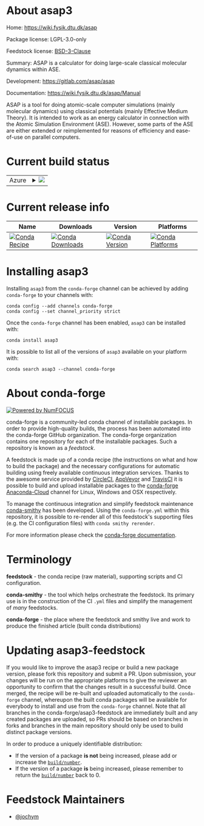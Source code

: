 About asap3
===========

Home: https://wiki.fysik.dtu.dk/asap

Package license: LGPL-3.0-only

Feedstock license: [BSD-3-Clause](https://github.com/conda-forge/asap3-feedstock/blob/master/LICENSE.txt)

Summary: ASAP is a calculator for doing large-scale classical molecular dynamics within ASE.

Development: https://gitlab.com/asap/asap

Documentation: https://wiki.fysik.dtu.dk/asap/Manual

ASAP is a tool for doing atomic-scale computer simulations
(mainly molecular dynamics) using classical potentials
(mainly Effective Medium Theory). It is intended to work
as an energy calculator in connection with the Atomic Simulation
Environment (ASE). However, some parts of the ASE are either
extended or reimplemented for reasons of efficiency and
ease-of-use on parallel computers.


Current build status
====================


<table>
    
  <tr>
    <td>Azure</td>
    <td>
      <details>
        <summary>
          <a href="https://dev.azure.com/conda-forge/feedstock-builds/_build/latest?definitionId=2713&branchName=master">
            <img src="https://dev.azure.com/conda-forge/feedstock-builds/_apis/build/status/asap3-feedstock?branchName=master">
          </a>
        </summary>
        <table>
          <thead><tr><th>Variant</th><th>Status</th></tr></thead>
          <tbody><tr>
              <td>linux_64_mpinompinumpy1.18python3.8.____cpython</td>
              <td>
                <a href="https://dev.azure.com/conda-forge/feedstock-builds/_build/latest?definitionId=2713&branchName=master">
                  <img src="https://dev.azure.com/conda-forge/feedstock-builds/_apis/build/status/asap3-feedstock?branchName=master&jobName=linux&configuration=linux_64_mpinompinumpy1.18python3.8.____cpython" alt="variant">
                </a>
              </td>
            </tr><tr>
              <td>linux_64_mpinompinumpy1.19python3.9.____cpython</td>
              <td>
                <a href="https://dev.azure.com/conda-forge/feedstock-builds/_build/latest?definitionId=2713&branchName=master">
                  <img src="https://dev.azure.com/conda-forge/feedstock-builds/_apis/build/status/asap3-feedstock?branchName=master&jobName=linux&configuration=linux_64_mpinompinumpy1.19python3.9.____cpython" alt="variant">
                </a>
              </td>
            </tr><tr>
              <td>linux_64_mpiopenmpinumpy1.18python3.8.____cpython</td>
              <td>
                <a href="https://dev.azure.com/conda-forge/feedstock-builds/_build/latest?definitionId=2713&branchName=master">
                  <img src="https://dev.azure.com/conda-forge/feedstock-builds/_apis/build/status/asap3-feedstock?branchName=master&jobName=linux&configuration=linux_64_mpiopenmpinumpy1.18python3.8.____cpython" alt="variant">
                </a>
              </td>
            </tr><tr>
              <td>linux_64_mpiopenmpinumpy1.19python3.9.____cpython</td>
              <td>
                <a href="https://dev.azure.com/conda-forge/feedstock-builds/_build/latest?definitionId=2713&branchName=master">
                  <img src="https://dev.azure.com/conda-forge/feedstock-builds/_apis/build/status/asap3-feedstock?branchName=master&jobName=linux&configuration=linux_64_mpiopenmpinumpy1.19python3.9.____cpython" alt="variant">
                </a>
              </td>
            </tr><tr>
              <td>osx_64_mpinompinumpy1.18python3.8.____cpython</td>
              <td>
                <a href="https://dev.azure.com/conda-forge/feedstock-builds/_build/latest?definitionId=2713&branchName=master">
                  <img src="https://dev.azure.com/conda-forge/feedstock-builds/_apis/build/status/asap3-feedstock?branchName=master&jobName=osx&configuration=osx_64_mpinompinumpy1.18python3.8.____cpython" alt="variant">
                </a>
              </td>
            </tr><tr>
              <td>osx_64_mpinompinumpy1.19python3.9.____cpython</td>
              <td>
                <a href="https://dev.azure.com/conda-forge/feedstock-builds/_build/latest?definitionId=2713&branchName=master">
                  <img src="https://dev.azure.com/conda-forge/feedstock-builds/_apis/build/status/asap3-feedstock?branchName=master&jobName=osx&configuration=osx_64_mpinompinumpy1.19python3.9.____cpython" alt="variant">
                </a>
              </td>
            </tr><tr>
              <td>osx_64_mpiopenmpinumpy1.18python3.8.____cpython</td>
              <td>
                <a href="https://dev.azure.com/conda-forge/feedstock-builds/_build/latest?definitionId=2713&branchName=master">
                  <img src="https://dev.azure.com/conda-forge/feedstock-builds/_apis/build/status/asap3-feedstock?branchName=master&jobName=osx&configuration=osx_64_mpiopenmpinumpy1.18python3.8.____cpython" alt="variant">
                </a>
              </td>
            </tr><tr>
              <td>osx_64_mpiopenmpinumpy1.19python3.9.____cpython</td>
              <td>
                <a href="https://dev.azure.com/conda-forge/feedstock-builds/_build/latest?definitionId=2713&branchName=master">
                  <img src="https://dev.azure.com/conda-forge/feedstock-builds/_apis/build/status/asap3-feedstock?branchName=master&jobName=osx&configuration=osx_64_mpiopenmpinumpy1.19python3.9.____cpython" alt="variant">
                </a>
              </td>
            </tr>
          </tbody>
        </table>
      </details>
    </td>
  </tr>
</table>

Current release info
====================

| Name | Downloads | Version | Platforms |
| --- | --- | --- | --- |
| [![Conda Recipe](https://img.shields.io/badge/recipe-asap3-green.svg)](https://anaconda.org/conda-forge/asap3) | [![Conda Downloads](https://img.shields.io/conda/dn/conda-forge/asap3.svg)](https://anaconda.org/conda-forge/asap3) | [![Conda Version](https://img.shields.io/conda/vn/conda-forge/asap3.svg)](https://anaconda.org/conda-forge/asap3) | [![Conda Platforms](https://img.shields.io/conda/pn/conda-forge/asap3.svg)](https://anaconda.org/conda-forge/asap3) |

Installing asap3
================

Installing `asap3` from the `conda-forge` channel can be achieved by adding `conda-forge` to your channels with:

```
conda config --add channels conda-forge
conda config --set channel_priority strict
```

Once the `conda-forge` channel has been enabled, `asap3` can be installed with:

```
conda install asap3
```

It is possible to list all of the versions of `asap3` available on your platform with:

```
conda search asap3 --channel conda-forge
```


About conda-forge
=================

[![Powered by NumFOCUS](https://img.shields.io/badge/powered%20by-NumFOCUS-orange.svg?style=flat&colorA=E1523D&colorB=007D8A)](http://numfocus.org)

conda-forge is a community-led conda channel of installable packages.
In order to provide high-quality builds, the process has been automated into the
conda-forge GitHub organization. The conda-forge organization contains one repository
for each of the installable packages. Such a repository is known as a *feedstock*.

A feedstock is made up of a conda recipe (the instructions on what and how to build
the package) and the necessary configurations for automatic building using freely
available continuous integration services. Thanks to the awesome service provided by
[CircleCI](https://circleci.com/), [AppVeyor](https://www.appveyor.com/)
and [TravisCI](https://travis-ci.com/) it is possible to build and upload installable
packages to the [conda-forge](https://anaconda.org/conda-forge)
[Anaconda-Cloud](https://anaconda.org/) channel for Linux, Windows and OSX respectively.

To manage the continuous integration and simplify feedstock maintenance
[conda-smithy](https://github.com/conda-forge/conda-smithy) has been developed.
Using the ``conda-forge.yml`` within this repository, it is possible to re-render all of
this feedstock's supporting files (e.g. the CI configuration files) with ``conda smithy rerender``.

For more information please check the [conda-forge documentation](https://conda-forge.org/docs/).

Terminology
===========

**feedstock** - the conda recipe (raw material), supporting scripts and CI configuration.

**conda-smithy** - the tool which helps orchestrate the feedstock.
                   Its primary use is in the construction of the CI ``.yml`` files
                   and simplify the management of *many* feedstocks.

**conda-forge** - the place where the feedstock and smithy live and work to
                  produce the finished article (built conda distributions)


Updating asap3-feedstock
========================

If you would like to improve the asap3 recipe or build a new
package version, please fork this repository and submit a PR. Upon submission,
your changes will be run on the appropriate platforms to give the reviewer an
opportunity to confirm that the changes result in a successful build. Once
merged, the recipe will be re-built and uploaded automatically to the
`conda-forge` channel, whereupon the built conda packages will be available for
everybody to install and use from the `conda-forge` channel.
Note that all branches in the conda-forge/asap3-feedstock are
immediately built and any created packages are uploaded, so PRs should be based
on branches in forks and branches in the main repository should only be used to
build distinct package versions.

In order to produce a uniquely identifiable distribution:
 * If the version of a package **is not** being increased, please add or increase
   the [``build/number``](https://docs.conda.io/projects/conda-build/en/latest/resources/define-metadata.html#build-number-and-string).
 * If the version of a package **is** being increased, please remember to return
   the [``build/number``](https://docs.conda.io/projects/conda-build/en/latest/resources/define-metadata.html#build-number-and-string)
   back to 0.

Feedstock Maintainers
=====================

* [@jochym](https://github.com/jochym/)

